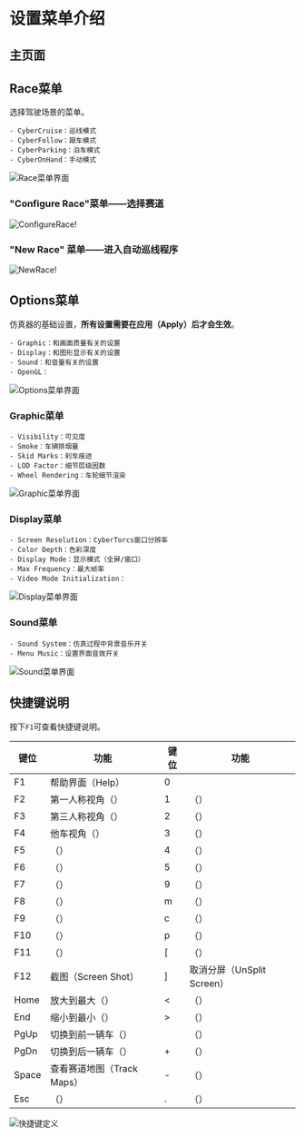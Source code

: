 # 设置菜单介绍

## 主页面

## Race菜单

选择驾驶场景的菜单。

    - CyberCruise：巡线模式
    - CyberFollow：跟车模式
    - CyberParking：泊车模式
    - CyberOnHand：手动模式

![Race菜单界面](imgs/intro_settings/race.png)

### "Configure Race"菜单——选择赛道
![ConfigureRace!](imgs/intro_settings/configure_race.png)

### "New Race" 菜单——进入自动巡线程序
![NewRace!](imgs/intro_settings/new_race.png)

## Options菜单

仿真器的基础设置，**所有设置需要在应用（Apply）后才会生效**。

    - Graphic：和画面质量有关的设置
    - Display：和图形显示有关的设置
    - Sound：和音量有关的设置
    - OpenGL：

![Options菜单界面](imgs/intro_settings/options.png)

### Graphic菜单

    - Visibility：可见度
    - Smoke：车辆排烟量
    - Skid Marks：刹车痕迹
    - LOD Factor：细节层级因数
    - Wheel Rendering：车轮细节渲染

![Graphic菜单界面](imgs/intro_settings/graphic.png)

### Display菜单

    - Screen Resolution：CyberTorcs窗口分辨率
    - Color Depth：色彩深度
    - Display Mode：显示模式（全屏/窗口）
    - Max Frequency：最大帧率
    - Video Mode Initialization：

![Display菜单界面](imgs/intro_settings/display.png)

### Sound菜单

    - Sound System：仿真过程中背景音乐开关
    - Menu Music：设置界面音效开关

![Sound菜单界面](imgs/intro_settings/sound.png)

## 快捷键说明

按下`F1`可查看快捷键说明。

| 键位 | 功能 | 键位 | 功能 |
| -- | -- | -- | -- |
| F1 | 帮助界面（Help） | 0 |  |
| F2 | 第一人称视角（） | 1 | （） |
| F3 | 第三人称视角（） | 2 | （） |
| F4 | 他车视角（） | 3 | （） |
| F5 | （） | 4 | （） |
| F6 | （） | 5 | （） |
| F7 | （） | 9 | （） |
| F8 | （） | m | （） |
| F9 | （） | c | （） |
| F10 | （） | p | （） |
| F11 | （） | [ | （） |
| F12 | 截图（Screen Shot） | ] | 取消分屏（UnSplit Screen） |
| Home | 放大到最大（） | < | （） |
| End | 缩小到最小（）| > | （）|
| PgUp | 切换到前一辆车（）|  | （） |
| PgDn | 切换到后一辆车（）| + | （） |
| Space | 查看赛道地图（Track Maps） | - | （） |
| Esc | （） |  . | （） |

![快捷键定义](imgs/intro_settings/keys_definition.png)
